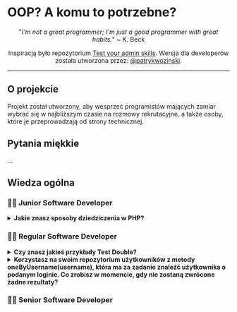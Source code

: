 # OOP? A komu to potrzebne?
<p align="center">
  "<i>I'm not a great programmer; I'm just a good programmer with great habits.</i>" ~ K. Beck
</p>

<p align="center">
Inspiracją było repozytorium <a href="https://github.com/trimstray/test-your-sysadmin-skills">Test your admin skills</a>. Wersja dla developerów została utworzona przez: <a href="https://github.com/patrykwozinski">@patrykwozinski</a>.
</p>

<hr>

## O projekcie
Projekt został utworzony, aby wesprzeć programistów mających zamiar wybrać się w najbliższym czasie na rozmowy rekrutacyjne, a także osoby, które je przeprowadzają od strony technicznej.


## Pytania miękkie
...

## Wiedza ogólna

### 👨‍🚀 Junior Software Developer

<details>
<summary><b>Jakie znasz sposoby dziedziczenia w PHP?</b></summary><br>
W PHP istnieje możliwość dziedziczenia poprzez słowo kluczowe `extends` z jednej klasy, oraz dziedziczenia z wielu miejsc poprzez `Trait`.
</details>

### 👨‍🚀 Regular Software Developer

<details>
  <summary><b>Czy znasz jakieś przykłady Test Double?</b></summary><br>
  Dummy, Fake, Stub, Spy, Mock. Służą do zaślepiania implementacji.
</details>

<details>
  <summary><b>Korzystasz na swoim repozytorium użytkowników z metody oneByUsername(username), która ma za zadanie znaleźć użytkownika o podanym loginie. Co zrobisz w momencie, gdy nie zostaną zwrócone żadne rezultaty?</b></summary><br>
Najlepszą opcją jest rzucenie wyjątki, gdyż tak naprawdę nie spełniono założenia poszukiwania usera. W niższych klasach należy to odpowiednio obsłużyć. Inną opcją jest zwrócenie `null`. Odpowiedzi takie jak: pusta klasa user, pusta lista, pusty array, `false` - to błąd.
</details>

### 👨‍🚀 Senior Software Developer

